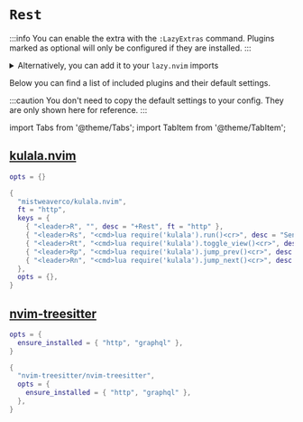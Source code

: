 # `Rest`

<!-- plugins:start -->

:::info
You can enable the extra with the `:LazyExtras` command.
Plugins marked as optional will only be configured if they are installed.
:::

<details>
<summary>Alternatively, you can add it to your <code>lazy.nvim</code> imports</summary>

```lua title="lua/config/lazy.lua" {4}
require("lazy").setup({
  spec = {
    { "LazyVim/LazyVim", import = "lazyvim.plugins" },
    { import = "lazyvim.plugins.extras.util.rest" },
    { import = "plugins" },
  },
})
```

</details>

Below you can find a list of included plugins and their default settings.

:::caution
You don't need to copy the default settings to your config.
They are only shown here for reference.
:::

import Tabs from '@theme/Tabs';
import TabItem from '@theme/TabItem';

## [kulala.nvim](https://github.com/mistweaverco/kulala.nvim)

<Tabs>

<TabItem value="opts" label="Options">

```lua
opts = {}
```

</TabItem>


<TabItem value="code" label="Full Spec">

```lua
{
  "mistweaverco/kulala.nvim",
  ft = "http",
  keys = {
    { "<leader>R", "", desc = "+Rest", ft = "http" },
    { "<leader>Rs", "<cmd>lua require('kulala').run()<cr>", desc = "Send the request", ft = "http" },
    { "<leader>Rt", "<cmd>lua require('kulala').toggle_view()<cr>", desc = "Toggle headers/body", ft = "http" },
    { "<leader>Rp", "<cmd>lua require('kulala').jump_prev()<cr>", desc = "Jump to previous request", ft = "http" },
    { "<leader>Rn", "<cmd>lua require('kulala').jump_next()<cr>", desc = "Jump to next request", ft = "http" },
  },
  opts = {},
}
```

</TabItem>

</Tabs>

## [nvim-treesitter](https://github.com/nvim-treesitter/nvim-treesitter)

<Tabs>

<TabItem value="opts" label="Options">

```lua
opts = {
  ensure_installed = { "http", "graphql" },
}
```

</TabItem>


<TabItem value="code" label="Full Spec">

```lua
{
  "nvim-treesitter/nvim-treesitter",
  opts = {
    ensure_installed = { "http", "graphql" },
  },
}
```

</TabItem>

</Tabs>

<!-- plugins:end -->
